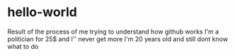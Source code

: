 # hello-world
Result of the process of me trying to understand how github works
I'm a politician for 25$ and I'' never get more
I'm 20 years old and still dont know what to do
